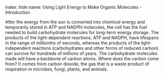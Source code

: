 index: hide
name: Using Light Energy to Make Organic Molecules - Introduction

After the energy from the sun is converted into chemical energy and temporarily stored in ATP and NADPH molecules, the cell has the fuel needed to build carbohydrate molecules for long-term energy storage. The products of the light-dependent reactions, ATP and NADPH, have lifespans in the range of millionths of seconds, whereas the products of the light-independent reactions (carbohydrates and other forms of reduced carbon) can survive for hundreds of millions of years. The carbohydrate molecules made will have a backbone of carbon atoms. Where does the carbon come from? It comes from carbon dioxide, the gas that is a waste product of respiration in microbes, fungi, plants, and animals.
